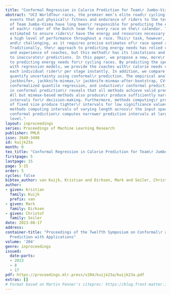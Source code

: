 ```yaml
---
title: "Conformal Regression in Calorie Prediction for Team\r Jumbo-Visma"
abstract: "UCI WorldTour races, the premier men’s elite road\r cycling tour, are grueling
  events that put physical\r fitness and endurance of riders to the test. The\r coaches
  of Team Jumbo-Visma have long been\r responsible for predicting the energy needs
  of each\r rider of the Dutch team for every race on the\r calendar. Those must be
  estimated to ensure riders\r have the energy and resources necessary to maintain\r
  a high level of performance throughout a race. This\r task, however, is both time-consuming
  and\r challenging, as it requires precise estimates of\r race speed and power output.
  Traditionally, the\r approach to predicting energy needs has relied on\r judgement
  and experience of coaches, but this method\r has its limitations and often leads
  to inaccurate\r predictions. In this paper, we propose a new, more\r effective approach
  to predicting energy needs for\r cycling races. By predicting the speed and power\r
  with regression models, we provide the coaches with\r calorie needs estimates for
  each individual rider\r per stage instantly. In addition, we compare methods\r to
  quantify uncertainty using conformal\r prediction. The empirical analysis of the\r
  jackknife+, jackknife-minmax,\r jackknife-minmax-after-bootstrap, CV+, CV-minmax,\r
  conformalized quantile regression, and inductive\r conformal prediction methods
  in conformal prediction\r reveals that all methods achieve valid prediction\r intervals.
  All but minmax-based methods also produce\r produce sufficiently narrow prediction
  intervals for\r decision-making. Furthermore, methods computing\r prediction intervals
  of fixed size produce tighter\r intervals for low significance values.  Among the\r
  methods computing intervals of varying length across\r the input space, inductive
  conformal prediction\r computes narrower prediction intervals at larger\r significance
  level."
layout: inproceedings
series: Proceedings of Machine Learning Research
publisher: PMLR
issn: 2640-3498
id: kuijk23a
month: 0
tex_title: "Conformal Regression in Calorie Prediction for Team\r Jumbo-Visma"
firstpage: 5
lastpage: 15
page: 5-15
order: 5
cycles: false
bibtex_author: van Kuijk, Kristian and Dirksen, Mark and Seiler, Christof
author:
- given: Kristian
  family: Kuijk
  prefix: van
- given: Mark
  family: Dirksen
- given: Christof
  family: Seiler
date: 2023-08-17
address:
container-title: "Proceedings of the Twelfth Symposium on Conformal\r and Probabilistic
  Prediction with Applications"
volume: '204'
genre: inproceedings
issued:
  date-parts:
  - 2023
  - 8
  - 17
pdf: https://proceedings.mlr.press/v204/kuijk23a/kuijk23a.pdf
extras: []
# Format based on Martin Fenner's citeproc: https://blog.front-matter.io/posts/citeproc-yaml-for-bibliographies/
---
```

